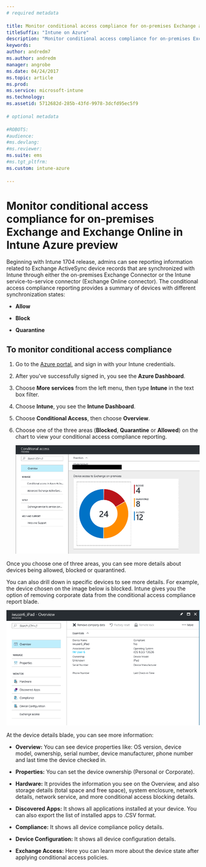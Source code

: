 ```yaml
---
# required metadata

title: Monitor conditional access compliance for on-premises Exchange and Exchange Online
titleSuffix: "Intune on Azure"
description: "Monitor conditional access compliance for on-premises Exchange and Exchange Online through the Intune Azure portal"
keywords:
author: andredm7
ms.author: andredm
manager: angrobe
ms.date: 04/24/2017
ms.topic: article
ms.prod:
ms.service: microsoft-intune
ms.technology:
ms.assetid: 5712682d-285b-43fd-9978-3dcfd95ec5f9

# optional metadata

#ROBOTS:
#audience:
#ms.devlang:
#ms.reviewer:
ms.suite: ems
#ms.tgt_pltfrm:
ms.custom: intune-azure

---
```


# Monitor conditional access compliance for on-premises Exchange and Exchange Online in Intune Azure preview

Beginning with Intune 1704 release, admins can see reporting information related to Exchange ActiveSync device records that are synchronized with Intune through either the on-premises Exchange Connector or the Intune service-to-service connector (Exchange Online connector). The conditional access compliance reporting provides a summary of devices with different synchronization states:

-   **Allow**

-   **Block**

-   **Quarantine**

## To monitor conditional access compliance

1.  Go to the [Azure portal](https://portal.azure.com/), and sign in with your Intune credentials.

2.  After you've successfully signed in, you see the **Azure Dashboard**.

3.  Choose **More services** from the left menu, then type **Intune** in the text box filter.

4.  Choose **Intune**, you see the **Intune Dashboard**.

5.  Choose **Conditional Access**, then choose **Overview**.

6.  Choose one of the three areas (**Blocked**, **Quarantine** or **Allowed**) on the chart to view your conditional access compliance reporting.

    ![Conditional Access Dashboard](./media/CA-reporting-intune-1.png)

Once you choose one of three areas, you can see more details about devices being allowed, blocked or quarantined.

You can also drill down in specific devices to see more details. For example, the device chosen on the image below is blocked. Intune gives you the option of removing corporate data from the conditional access compliance report blade.

![Conditional access device detail reporting](./media/CA-reporting-intune-3.png)

At the device details blade, you can see more information:

-   **Overview:** You can see device properties like: OS version, device model, ownership, serial number, device manufacturer, phone number and last time the device checked in.

-   **Properties:** You can set the device ownership (Personal or Corporate).

-   **Hardware:** It provides the information you see on the Overview, and also storage details (total space and free space), system enclosure, network details, network service, and more conditional access blocking details.

-   **Discovered Apps:** It shows all applications installed at your device. You can also export the list of installed apps to .CSV format.

-   **Compliance:** It shows all device compliance policy details.

-   **Device Configuration:** It shows all device configuration details.

-   **Exchange Access:** Here you can learn more about the device state after applying conditional access policies.

